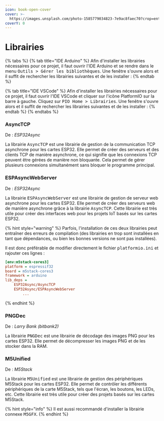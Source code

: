 ```yaml
---
icon: book-open-cover
cover: >-
  https://images.unsplash.com/photo-1585779034823-7e9ac8faec70?crop=entropy&cs=srgb&fm=jpg&ixid=M3wxOTcwMjR8MHwxfHNlYXJjaHw1fHxsaWJyYXJ5fGVufDB8fHx8MTc0MTU1MjM4Mnww&ixlib=rb-4.0.3&q=85
coverY: 0
---
```


# Librairies

{% tabs %}
{% tab title="IDE Arduino" %}
Afin d'installer les librairies nécessaires pour ce projet, il faut ouvrir l'IDE Arduino et se rendre dans le menu <kbd>Outils > Gérer les bibliothèques</kbd>. Une fenêtre s'ouvre alors et il suffit de rechercher les librairies suivantes et de les installer :
{% endtab %}

{% tab title="IDE VSCode" %}
Afin d'installer les librairies nécessaires pour ce projet, il faut ouvrir l'IDE VSCode et cliquer sur l'icône PlatformIO sur la barre à gauche. Cliquez sur <kbd>PIO Home > Librairies</kbd>. Une fenêtre s'ouvre alors et il suffit de rechercher les librairies suivantes et de les installer :
{% endtab %}
{% endtabs %}

### AsyncTCP

De : _ESP32Async_

La librairie <kbd>AsyncTCP</kbd> est une librairie de gestion de la communication TCP asynchrone pour les cartes ESP32. Elle permet de créer des serveurs et des clients TCP de manière asynchrone, ce qui signifie que les connexions TCP peuvent être gérées de manière non bloquante. Cela permet de gérer plusieurs connexions simultanément sans bloquer le programme principal.

### ESPAsyncWebServer

De : _ESP32Async_

La librairie <kbd>ESPAsyncWebServer</kbd> est une librairie de gestion de serveur web asynchrone pour les cartes ESP32. Elle permet de créer des serveurs web de manière asynchrone grâce à la librairie <kbd>AsyncTCP</kbd>. Cette librairie est très utile pour créer des interfaces web pour les projets IoT basés sur les cartes ESP32.

{% hint style="warning" %}
Parfois, l'installation de ces deux librairies peut entraîner des erreurs de compilation (des librairies en trop sont installées en tant que dépendances, ou bien les bonnes versions ne sont pas installées).

Il est donc préférable de modifier directement le fichier <kbd>platformio.ini</kbd> et rajouter ces lignes :&#x20;

```ini
[env:m5stack-cores3]
platform = espressif32
board = m5stack-cores3
framework = arduino
lib_deps = 
	ESP32Async/AsyncTCP
  	ESP32Async/ESPAsyncWebServer
      	...
```
{% endhint %}

### PNGDec

De : _Larry Bank (bitbank2)_

La librairie <kbd>PNGDec</kbd> est une librairie de décodage des images PNG pour les cartes ESP32. Elle permet de décompresser les images PNG et de les stocker dans la RAM.

### M5Unified

De : _M5Stack_

La librairie <kbd>M5Unified</kbd> est une librairie de gestion des périphériques M5Stack pour les cartes ESP32. Elle permet de contrôler les différents périphériques de la carte M5Stack, tels que l'écran, les boutons, les LEDs, etc. Cette librairie est très utile pour créer des projets basés sur les cartes M5Stack.

{% hint style="info" %}
Il est aussi recommandé d'installer la librairie connexe <kbd>M5GFX</kbd>.
{% endhint %}
